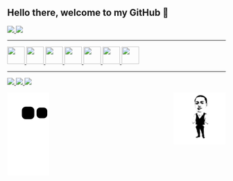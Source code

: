 ## <strong>Hello there, welcome to my GitHub 👋</strong>


<div>
<a href="https://github.com/jeferson-franco">
<img height="120em" src="https://github-readme-stats.vercel.app/api/top-langs/?username=jeferson-franco&layout=compact&langs_count=7&theme=dracula"/>
<img height="120em" src="https://github-readme-stats.vercel.app/api?username=jeferson-franco&show_icons=true&theme=dracula&include_all_commits=true&count_private=true"/>
</div>

***

<p align="left">
 <img src="https://cdn.jsdelivr.net/gh/devicons/devicon/icons/javascript/javascript-plain.svg" width="40" height="40"/>
 <img src="https://cdn.jsdelivr.net/gh/devicons/devicon/icons/html5/html5-plain.svg" width="40" height="40"/>
 <img src="https://cdn.jsdelivr.net/gh/devicons/devicon/icons/css3/css3-plain.svg" width="40" height="40"/>
 <img src="https://cdn.jsdelivr.net/gh/devicons/devicon/icons/nodejs/nodejs-original.svg" width="40" height="40"/>
 <img src="https://cdn.jsdelivr.net/gh/devicons/devicon/icons/mongodb/mongodb-original.svg" width="40" height="40"/>
 <img src="https://cdn.jsdelivr.net/gh/devicons/devicon/icons/python/python-original.svg" width="40" height="40"/>
 <img src="https://cdn.jsdelivr.net/gh/devicons/devicon/icons/php/php-plain.svg" width="40" height="40"/>
</p>

***

<p align="left">
  <a href="https://t.me/jeferson-franco" alt="Telegram">
    <img src="https://img.shields.io/badge/-Telegram-6610F2?style=for-the-badge&logo=Telegram&logoColor=FFFFFF&link=https://t.me/jeferson-franco"/>
  </a>
  
  <a href="https://www.linkedin.com/in/jefersonfranco/" alt="Linkedin">
    <img src="https://img.shields.io/badge/-Linkedin-6610F2?style=for-the-badge&logo=Linkedin&logoColor=FFFFFF&link=https://www.linkedin.com/in/jefersonfranco/"/>
  </a>
  
  <a href="https://api.whatsapp.com/send?phone=5511966200991" alt="Whatsapp">
    <img src="https://img.shields.io/badge/-Whatsapp-6610F2?style=for-the-badge&logo=Whatsapp&logoColor=FFFFFF&link=https://api.whatsapp.com/send?phone=5511966200991"/>
  </a>
</p>
 
<img src="ilus-code.svg" min-width="120em" max-width="120em" width="120em" align="right" alt="cartoon">

![Snake animation](https://github.com/jeferson-franco/jeferson-franco/blob/output/github-contribution-grid-snake.svg)
